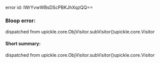 error id: IWrYvwWBsDScPBKJhXqzQQ==
### Bloop error:

dispatched from upickle.core.ObjVisitor.subVisitor()upickle.core.Visitor
#### Short summary: 

dispatched from upickle.core.ObjVisitor.subVisitor()upickle.core.Visitor
